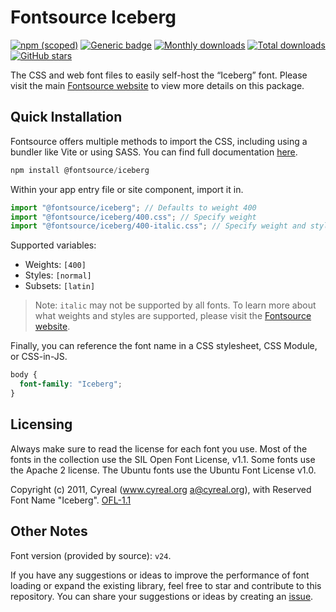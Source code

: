 # Fontsource Iceberg

[![npm (scoped)](https://img.shields.io/npm/v/@fontsource/iceberg?color=brightgreen)](https://www.npmjs.com/package/@fontsource/iceberg) [![Generic badge](https://img.shields.io/badge/fontsource-passing-brightgreen)](https://github.com/fontsource/fontsource) [![Monthly downloads](https://badgen.net/npm/dm/@fontsource/iceberg)](https://github.com/fontsource/fontsource) [![Total downloads](https://badgen.net/npm/dt/@fontsource/iceberg)](https://github.com/fontsource/fontsource) [![GitHub stars](https://img.shields.io/github/stars/fontsource/fontsource.svg?style=social&label=Star)](https://github.com/fontsource/fontsource/stargazers)

The CSS and web font files to easily self-host the “Iceberg” font. Please visit the main [Fontsource website](https://fontsource.org/fonts/iceberg) to view more details on this package.

## Quick Installation

Fontsource offers multiple methods to import the CSS, including using a bundler like Vite or using SASS. You can find full documentation [here](https://fontsource.org/docs/getting-started/introduction).

```javascript
npm install @fontsource/iceberg
```

Within your app entry file or site component, import it in.

```javascript
import "@fontsource/iceberg"; // Defaults to weight 400
import "@fontsource/iceberg/400.css"; // Specify weight
import "@fontsource/iceberg/400-italic.css"; // Specify weight and style
```

Supported variables:
- Weights: `[400]`
- Styles: `[normal]`
- Subsets: `[latin]`

> Note: `italic` may not be supported by all fonts. To learn more about what weights and styles are supported, please visit the [Fontsource website](https://fontsource.org/fonts/iceberg).

Finally, you can reference the font name in a CSS stylesheet, CSS Module, or CSS-in-JS.

```css
body {
  font-family: "Iceberg";
}
```

## Licensing
Always make sure to read the license for each font you use. Most of the fonts in the collection use the SIL Open Font License, v1.1. Some fonts use the Apache 2 license. The Ubuntu fonts use the Ubuntu Font License v1.0.

Copyright (c) 2011, Cyreal (www.cyreal.org a@cyreal.org), with Reserved Font Name "Iceberg".
[OFL-1.1](https://openfontlicense.org)

## Other Notes
Font version (provided by source): `v24`.

If you have any suggestions or ideas to improve the performance of font loading or expand the existing library, feel free to star and contribute to this repository. You can share your suggestions or ideas by creating an [issue](https://github.com/fontsource/fontsource/issues).